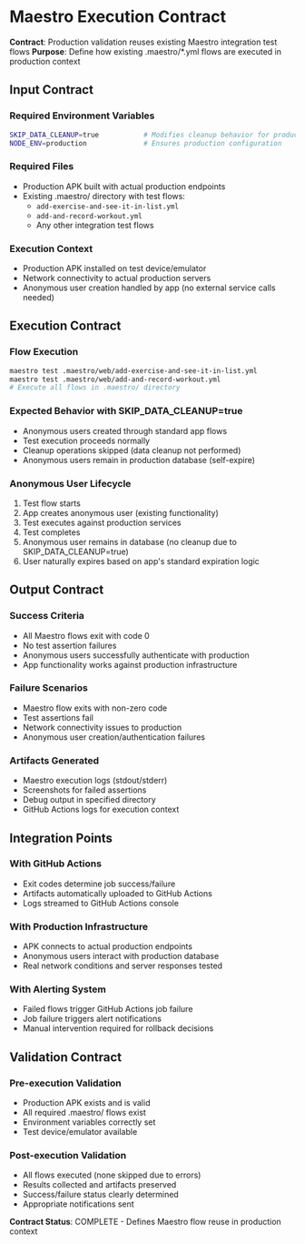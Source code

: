 # Maestro Execution Contract

**Contract**: Production validation reuses existing Maestro integration test flows
**Purpose**: Define how existing .maestro/\*.yml flows are executed in production context

## Input Contract

### Required Environment Variables

```bash
SKIP_DATA_CLEANUP=true           # Modifies cleanup behavior for production
NODE_ENV=production              # Ensures production configuration
```

### Required Files

- Production APK built with actual production endpoints
- Existing .maestro/ directory with test flows:
  - `add-exercise-and-see-it-in-list.yml`
  - `add-and-record-workout.yml`
  - Any other integration test flows

### Execution Context

- Production APK installed on test device/emulator
- Network connectivity to actual production servers
- Anonymous user creation handled by app (no external service calls needed)

## Execution Contract

### Flow Execution

```bash
maestro test .maestro/web/add-exercise-and-see-it-in-list.yml
maestro test .maestro/web/add-and-record-workout.yml
# Execute all flows in .maestro/ directory
```

### Expected Behavior with SKIP_DATA_CLEANUP=true

- Anonymous users created through standard app flows
- Test execution proceeds normally
- Cleanup operations skipped (data cleanup not performed)
- Anonymous users remain in production database (self-expire)

### Anonymous User Lifecycle

1. Test flow starts
2. App creates anonymous user (existing functionality)
3. Test executes against production services
4. Test completes
5. Anonymous user remains in database (no cleanup due to SKIP_DATA_CLEANUP=true)
6. User naturally expires based on app's standard expiration logic

## Output Contract

### Success Criteria

- All Maestro flows exit with code 0
- No test assertion failures
- Anonymous users successfully authenticate with production
- App functionality works against production infrastructure

### Failure Scenarios

- Maestro flow exits with non-zero code
- Test assertions fail
- Network connectivity issues to production
- Anonymous user creation/authentication failures

### Artifacts Generated

- Maestro execution logs (stdout/stderr)
- Screenshots for failed assertions
- Debug output in specified directory
- GitHub Actions logs for execution context

## Integration Points

### With GitHub Actions

- Exit codes determine job success/failure
- Artifacts automatically uploaded to GitHub Actions
- Logs streamed to GitHub Actions console

### With Production Infrastructure

- APK connects to actual production endpoints
- Anonymous users interact with production database
- Real network conditions and server responses tested

### With Alerting System

- Failed flows trigger GitHub Actions job failure
- Job failure triggers alert notifications
- Manual intervention required for rollback decisions

## Validation Contract

### Pre-execution Validation

- Production APK exists and is valid
- All required .maestro/ flows exist
- Environment variables correctly set
- Test device/emulator available

### Post-execution Validation

- All flows executed (none skipped due to errors)
- Results collected and artifacts preserved
- Success/failure status clearly determined
- Appropriate notifications sent

**Contract Status**: COMPLETE - Defines Maestro flow reuse in production context
